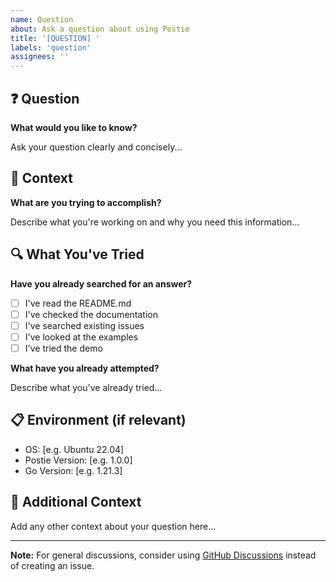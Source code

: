 ```yaml
---
name: Question
about: Ask a question about using Postie
title: '[QUESTION] '
labels: 'question'
assignees: ''
---
```


## ❓ Question

**What would you like to know?**

Ask your question clearly and concisely...

## 🎯 Context

**What are you trying to accomplish?**

Describe what you're working on and why you need this information...

## 🔍 What You've Tried

**Have you already searched for an answer?**
- [ ] I've read the README.md
- [ ] I've checked the documentation
- [ ] I've searched existing issues
- [ ] I've looked at the examples
- [ ] I've tried the demo

**What have you already attempted?**

Describe what you've already tried...

## 📋 Environment (if relevant)

- OS: [e.g. Ubuntu 22.04]
- Postie Version: [e.g. 1.0.0]
- Go Version: [e.g. 1.21.3]

## 📝 Additional Context

Add any other context about your question here...

---

**Note:** For general discussions, consider using [GitHub Discussions](https://github.com/yourusername/postie/discussions) instead of creating an issue.
